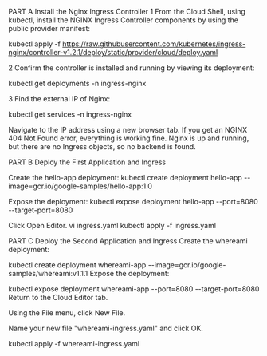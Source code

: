 PART A Install the Nginx Ingress Controller
1 From the Cloud Shell, using kubectl, install the NGINX Ingress Controller components by using the public provider manifest:

kubectl apply -f https://raw.githubusercontent.com/kubernetes/ingress-nginx/controller-v1.2.1/deploy/static/provider/cloud/deploy.yaml

2 Confirm the controller is installed and running by viewing its deployment:

kubectl get deployments -n ingress-nginx
 
3 Find the external IP of Nginx:

kubectl get services -n ingress-nginx

Navigate to the IP address using a new browser tab. If you get an NGINX 404 Not Found error, everything is working fine. Nginx is up and running, but there are no Ingress objects, so no backend is found.


PART B Deploy the First Application and Ingress

Create the hello-app deployment:
kubectl create deployment hello-app --image=gcr.io/google-samples/hello-app:1.0

Expose the deployment:
kubectl expose deployment hello-app --port=8080 --target-port=8080

Click Open Editor.
vi ingress.yaml
kubectl apply -f ingress.yaml 


PART C Deploy the Second Application and Ingress
Create the whereami deployment:

kubectl create deployment whereami-app --image=gcr.io/google-samples/whereami:v1.1.1
Expose the deployment:

kubectl expose deployment whereami-app --port=8080 --target-port=8080
Return to the Cloud Editor tab.

Using the File menu, click New File.

Name your new file "whereami-ingress.yaml" and click OK.

kubectl apply -f whereami-ingress.yaml
